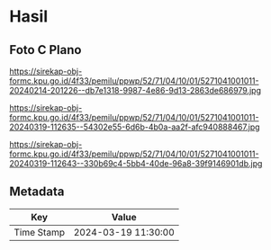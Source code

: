 # Hasil

## Foto C Plano

https://sirekap-obj-formc.kpu.go.id/4f33/pemilu/ppwp/52/71/04/10/01/5271041001011-20240214-201226--db7e1318-9987-4e86-9d13-2863de686979.jpg

https://sirekap-obj-formc.kpu.go.id/4f33/pemilu/ppwp/52/71/04/10/01/5271041001011-20240319-112635--54302e55-6d6b-4b0a-aa2f-afc940888467.jpg

https://sirekap-obj-formc.kpu.go.id/4f33/pemilu/ppwp/52/71/04/10/01/5271041001011-20240319-112643--330b69c4-5bb4-40de-96a8-39f9146901db.jpg


## Metadata

| Key        | Value               |
| ---------- | ------------------- |
| Time Stamp | 2024-03-19 11:30:00 |



